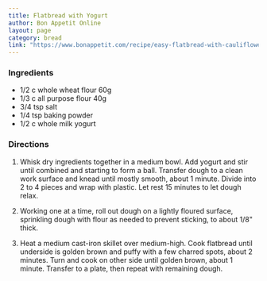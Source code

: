 ```yaml
---
title: Flatbread with Yogurt
author: Bon Appetit Online
layout: page
category: bread
link: "https://www.bonappetit.com/recipe/easy-flatbread-with-cauliflower-and-tofu"
---
```


### Ingredients
- 1/2 c whole wheat flour 60g
- 1/3 c all purpose flour 40g
- 3/4 tsp salt
- 1/4 tsp baking powder  
- 1/2 c whole milk yogurt

### Directions
1. Whisk dry ingredients together in a medium bowl. Add yogurt and stir until combined and starting to form a ball. Transfer dough to a clean work surface and knead until mostly smooth, about 1 minute. Divide into 2 to 4 pieces and wrap with plastic. Let rest 15 minutes to let dough relax.

2. Working one at a time, roll out dough on a lightly floured surface, sprinkling dough with flour as needed to prevent sticking, to about 1/8" thick.

3. Heat a medium cast-iron skillet over medium-high. Cook flatbread until underside is golden brown and puffy with a few charred spots, about 2 minutes. Turn and cook on other side until golden brown, about 1 minute. Transfer to a plate, then repeat with remaining dough.